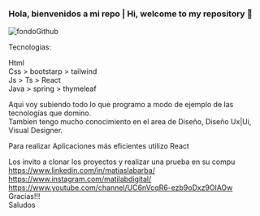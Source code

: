 ### Hola, bienvenidos a mi repo | Hi, welcome to my repository 👋

![fondoGithub](https://user-images.githubusercontent.com/81089218/206312961-04798610-bee6-4f82-863f-576faf147523.jpg)

Tecnologias:

Html </br>
Css > bootstarp > tailwind </br>
Js > Ts > React </br>
Java > spring > thymeleaf </br>

Aqui voy subiendo todo lo que programo a modo de ejemplo de las tecnologías que domino. </br>
Tambien tengo mucho conocimiento en el area de Diseño, Diseño Ux|Ui, Visual Designer.

Para realizar Aplicaciones más eficientes utilizo React


Los invito a clonar los proyectos y realizar una prueba en su compu </br>
https://www.linkedin.com/in/matiaslabarba/ </br>
https://www.instagram.com/matilabdigital/ </br>
https://www.youtube.com/channel/UC6nVcqR6-ezb9oDxz9OlAOw </br>
Gracias!!! </br>
Saludos

